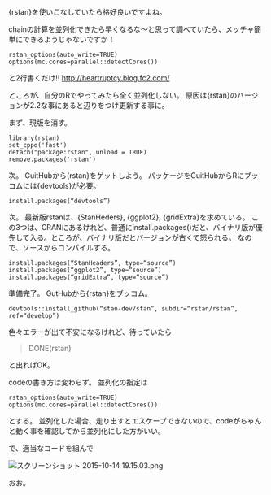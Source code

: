 {rstan}を使いこなしていたら格好良いですよね。


chainの計算を並列化できたら早くなるな〜と思って調べていたら、メッチャ簡単にできるようじゃないですか！

```
rstan_options(auto_write=TRUE)
options(mc.cores=parallel::detectCores())
```
と2行書くだけ!!
http://heartruptcy.blog.fc2.com/

ところが、自分のRでやってみたら全く並列化しない。
原因は{rstan}のバージョンが2.2な事にあると辺りをつけ更新する事に。

まず、現版を消す。

```
library(rstan)
set_cppo('fast')
detach("package:rstan", unload = TRUE)
remove.packages('rstan')
```

 次。
GuitHubから{rstan}をゲットしよう。
パッケージをGuitHubからRにブッコムには{devtools}が必要。

```
install.packages(“devtools”)
```

次。
最新版rstanは、{StanHeders}, {ggplot2}, {gridExtra}を求めている。
この3つは、CRANにあるけれど、普通にinstall.packages()だと、バイナリ版が優先して入る。ところが、バイナリ版だとバージョンが古くて怒られる。
なので、ソースからコンパイルする。

```
install.packages(“StanHeaders”, type=“source”)
install.packages(“ggplot2”, type=“source”)
install.packages(“gridExtra”, type=“source”)
```

準備完了。
GutHubから{rstan}をブッコム。

```
devtools::install_github(“stan-dev/stan”, subdir=“rstan/rstan”, ref=“develop”)
```
色々エラーが出て不安になるけれど、待っていたら

>DONE(rstan)

と出ればOK。

codeの書き方は変わらず。
並列化の指定は

```
rstan_options(auto_write=TRUE)
options(mc.cores=parallel::detectCores())
```
とする。
並列化した場合、走り出すとエスケープできないので、codeがちゃんと動く事を確認してから並列化にした方がいい。

で、適当なコードを組んで

![スクリーンショット 2015-10-14 19.15.03.png](md/{rstan}を最新版に！＆並列化処理/d156cd38-31d8-46f5-57b5-4707644995a4.png)


おお。

